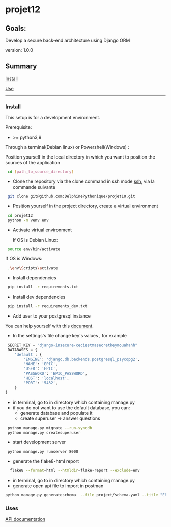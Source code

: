 # projet12
## Goals: 
Develop a secure back-end architecture using Django ORM

version: 1.0.0

## Summary

[Install](#install)

[Use](#use)

------------
### <a name="install"></a>Install

This setup is for a development environment.

Prerequisite:

- \>= python3,9

Through a terminal(Debian linux) or Powershell(Windows) : 

Position yourself in the local directory in which you want to position the sources of the application
``` bash
 cd [path_to_source_directory]
```
-  Clone the repository via the clone command in ssh mode
[ssh](https://docs.github.com/en/authentication/connecting-to-github-with-ssh), via la commande suivante

``` bash
 git clone git@github.com:DelphinePythonique/projet10.git
```

- Position yourself in the project directory, create a virtual environment

``` bash
 cd projet12
 python -m venv env
```
- Activate virtual environment

   If OS is Debian Linux: 
``` bash
 source env/bin/activate
```
   If OS is Windows:
``` bash
 .\env\Scripts\activate
```
- Install dependencies
``` bash
 pip install -r requirements.txt
```
- Install dev dependencies
``` bash
 pip install -r requirements_dev.txt
```
- Add user to your postgresql instance

You can help yourself with this [document](https://djangocentral.com/using-postgresql-with-django/).

- In the settings's file change key's values , for example
``` python
 SECRET_KEY = "django-insecure-ceciestmasecretkeymouahahh"
 DATABASES = {
    'default': {
        'ENGINE': 'django.db.backends.postgresql_psycopg2',
        'NAME': 'EPIC',
        'USER': 'EPIC',
        'PASSWORD': 'EPIC_PASSWORD',
        'HOST': 'localhost',
        'PORT': '5432',
    }
}
```
- in terminal, go to in directory which containing manage.py
- if you do not want to use the default database, you can: 
  - generate database and populate it
  - create superuser -> answer questions
``` bash
 python manage.py migrate --run-syncdb
 python manage.py createsuperuser 
```
- start development server 
``` bash
 python manage.py runserver 8000 
```
- generate the flake8-html report
``` bash
  flake8 --format=html --htmldir=flake-report --exclude=env
```
- in terminal, go to in directory which containing manage.py
- generate open api file to import in postman
``` bash
python manage.py generateschema  --file project/schema.yaml --title "EPIC Api"

```

### <a name="use"></a>Uses

[API documentation](https://documenter.getpostman.com/view/11542998/VUjHMTZh)